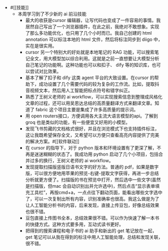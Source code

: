 - #[[技能]]
    - 本周学习到了不少新的 ai 前沿技能
        - 最大的收获是cursor 编辑器，让写代码也变成了一件容易的事情。我居然自己写出了一个浏览器插件，在此之前，我绝对不敢想象。实现了那么多功能优化，也只用了几个小时而已。我自己创建的 html annotation 可以标注本地的 html 文件，然后将标注同步到 diigo 中，实在是很实用。
        - cursor 另一个特别大的好处就是本地笔记的 RAG 功能，可以搜索笔记全文，用大模型加以综合利用。这就是之前一直想要让大模型分析自己笔记的功能啊。这种功能也可以和扣子、 dify 等的知识库，也可以尝试对比效果。
        - 基本了解了扣子和 dify 这类 agent 平台的大致设置。在cursor 的帮助下，成功设置了几个需要代码的较为复杂的工作流。比如，提取抖音视频文本，然后用人工智能把标点符号和错字纠正。
        - 熟悉了王树义老师的 ai workflow，可以实现搜索信息到整理成风格化文章的过程，还可以用吴恩达总结的高质量翻译方式来翻译文章。知道了 fabric 这个项目主要是集成了许多高质量的提示词。
        - 用 open routers接口，方便调用各大主流大语言模型的api。了解到 groq 也是类似的功能，有一些便宜又好用的小模型。
        - 发现飞书剪藏的文档格式很好，并且在浏览模式下也支持插件标注，这让我既希望保存全文，又希望可以方便只查看高亮内容提供了完美的解决方案。#[[软件联动]]
        - 在 cursor 的指导下，对于 python 版本和环境设置有了更深了解，不再是迷迷糊糊的状态了。我成功用 python 启动了几个小项目，包括合并过多的换行，王树义老师的 ai workflow。
        - 发现提取扫描版竖版日语书文字的好方法。普通的 pdf，如果是数字版，可以很方便地用苹果的预览-右键-提取文字获得，再进一步总结分析就更方便了。扫描版的书在预览中打开，然后选中一些文字(虽然是扫描版，但mac 会自动识别出并允许选中)，然后点击“显示表单填充工具栏”，再按cmd+a，一点点往下翻动页面，能看出哪些文字选中了，可以一次复制出所有内容，识别准确率也很高。我这么做是为了让人工智能分析书的内容，后来发现，直接上传豆包，好像总结效果也很不错。
        - 豆包直接上传图书全本，总结效果很不错。可以作为快速了解一本书的快捷方式。这种方式要多用，互动式读书更好。
        - 把得到的搜索课程和电子书的 ai 助手和新出的 get 笔记放在一起，get 笔记可以从我在得到的标注中用人工智能处理，总结和发现关联，很不错。
